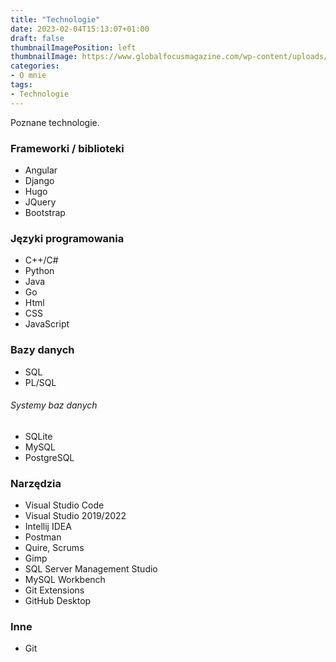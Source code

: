 ```yaml
---
title: "Technologie"
date: 2023-02-04T15:13:07+01:00
draft: false
thumbnailImagePosition: left
thumbnailImage: https://www.globalfocusmagazine.com/wp-content/uploads/2020/02/Engaging_with_technology-scaled.jpg
categories:
- O mnie
tags:
- Technologie
---
```


Poznane technologie.

<!--more-->

### Frameworki / biblioteki
- Angular
- Django
- Hugo
- JQuery
- Bootstrap

### Języki programowania
- C++/C#
- Python
- Java
- Go
- Html
- CSS 
- JavaScript

### Bazy danych
- SQL
- PL/SQL

###### Systemy baz danych
- SQLite
- MySQL
- PostgreSQL

### Narzędzia
- Visual Studio Code
- Visual Studio 2019/2022
- Intellij IDEA
- Postman
- Quire, Scrums
- Gimp
- SQL Server Management Studio
- MySQL Workbench
- Git Extensions
- GitHub Desktop

### Inne
- Git
